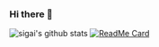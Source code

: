 ### Hi there 👋

<!--
**sigai/sigai** is a ✨ _special_ ✨ repository because its `README.md` (this file) appears on your GitHub profile.

Here are some ideas to get you started:

- 🔭 I’m currently working on ...
- 🌱 I’m currently learning ...
- 👯 I’m looking to collaborate on ...
- 🤔 I’m looking for help with ...
- 💬 Ask me about ...
- 📫 How to reach me: ...
- 😄 Pronouns: ...
- ⚡ Fun fact: ...
-->

![sigai's github stats](https://github-readme-stats.vercel.app/api?username=sigai&show_icons=true&theme=radical)
[![ReadMe Card](https://github-readme-stats.vercel.app/api/pin/?username=sigai&repo=sigai)](https://github.com/sigai/sigai)
